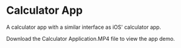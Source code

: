 # Calculator App
A calculator app with a similar interface as iOS' calculator app.

Download the Calculator Application.MP4 file to view the app demo.
